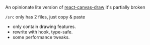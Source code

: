 An opinionate lite version of [react-canvas-draw](https://github.com/embiem/react-canvas-draw)
it's partially broken

`/src` only has 2 files, just copy & paste

- only contain drawing features.
- rewrite with hook, type-safe.
- some performance tweaks.

